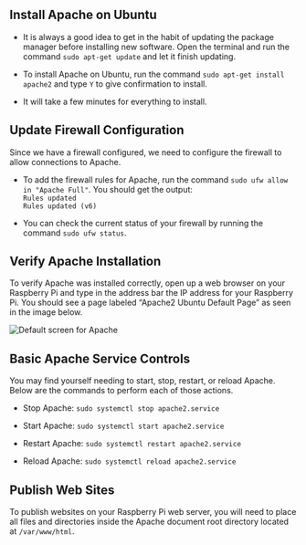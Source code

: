 ## Install Apache on Ubuntu

- It is always a good idea to get in the habit of updating the package manager before installing new software.  Open the terminal and run the command `sudo apt-get update` and let it finish updating.

- To install Apache on Ubuntu, run the command `sudo apt-get install apache2` and type `Y` to give confirmation to install.

- It will take a few minutes for everything to install.

## Update Firewall Configuration

Since we have a firewall configured, we need to configure the firewall to allow connections to Apache.

- To add the firewall rules for Apache, run the command `sudo ufw allow in "Apache Full"`.  You should get the output:  
  `Rules updated`  
  `Rules updated (v6)`

- You can check the current status of your firewall by running the command `sudo ufw status`.

## Verify Apache Installation

To verify Apache was installed correctly, open up a web browser on your Raspberry Pi and type in the address bar the IP address for your Raspberry Pi.  You should see a page labeled “Apache2 Ubuntu Default Page” as seen in the image below.  

![Default screen for Apache](http://inspiringweb.org/moodle/imed2349/apache_default_page.png)
 
## Basic Apache Service Controls

You may find yourself needing to start, stop, restart, or reload Apache.  Below are the commands to perform each of those actions.

- Stop Apache: `sudo systemctl stop apache2.service`

- Start Apache: `sudo systemctl start apache2.service`

- Restart Apache: `sudo systemctl restart apache2.service`

- Reload Apache: `sudo systemctl reload apache2.service`

## Publish Web Sites

To publish websites on your Raspberry Pi web server, you will need to place all files and directories inside the Apache document root directory located at `/var/www/html`.
